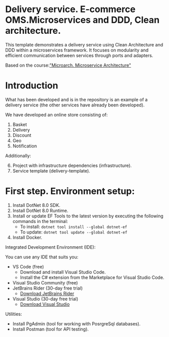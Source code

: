 # Delivery service. E-commerce OMS.Microservices and DDD, Clean architecture.

This template demonstrates a delivery service using Clean Architecture and DDD within a microservices framework. It focuses on modularity and efficient communication between services through ports and adapters.

Based on the course:["Microarch. Microservice Architecture"](https://microarch.ru/courses/hexagonal-architecture)

# Introduction
What has been developed and is in the repository is an example of a delivery service (the other services have already been developed).

We have developed an online store consisting of:

1. Basket
2. Delivery
3. Discount
4. Geo
5. Notification

Additionally:

6. Project with infrastructure dependencies (infrastructure).
7. Service template (delivery-template).

# First step. Environment setup:

1. Install DotNet 8.0 SDK.
2. Install DotNet 8.0 Runtime.
3. Install or update EF Tools to the latest version by executing the following commands in the terminal:
   - To install: `dotnet tool install --global dotnet-ef`
   - To update: `dotnet tool update --global dotnet-ef`
4. Install Docker.

Integrated Development Environment (IDE):

You can use any IDE that suits you:

- VS Code (free)
  - Download and install Visual Studio Code.
  - Install the C# extension from the Marketplace for Visual Studio Code.
- Visual Studio Community (free)
- JetBrains Rider (30-day free trial)
  - [Download JetBrains Rider](https://www.jetbrains.com/rider/download/)
- Visual Studio (30-day free trial)
  - [Download Visual Studio](https://visualstudio.microsoft.com/#vs-section)

Utilities:

- Install PgAdmin (tool for working with PosrgreSql databases).
- Install Postman (tool for API testing).
